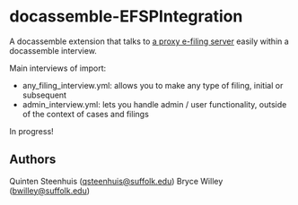 # docassemble-EFSPIntegration

A docassemble extension that talks to [a proxy e-filing server](https://github.com/SuffolkLITLab/EfileProxyServer/) easily within a docassemble interview.

Main interviews of import:

* any_filing_interview.yml: allows you to make any type of filing, initial or subsequent
* admin_interview.yml: lets you handle admin / user functionality, outside of the context of cases and filings

In progress!

## Authors

Quinten Steenhuis (qsteenhuis@suffolk.edu)
Bryce Willey (bwilley@suffolk.edu)
